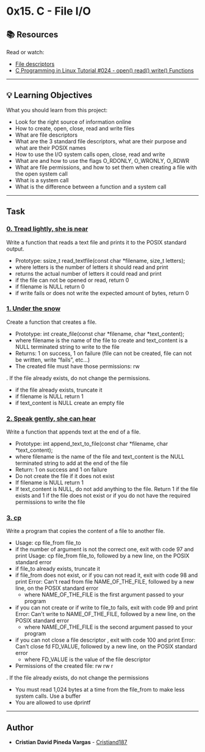 # 0x15. C - File I/O

## :books: Resources
Read or watch:
* [File descriptors](https://intranet.hbtn.io/rltoken/zwnc2vqfmCs_ZThsyxkjJw)
* [C Programming in Linux Tutorial #024 - open() read() write() Functions](https://intranet.hbtn.io/rltoken/Ig_LMzPlXTT-EwoSAgYK-Q)

---
## :bulb: Learning Objectives
What you should learn from this project:

* Look for the right source of information online
* How to create, open, close, read and write files
* What are file descriptors
* What are the 3 standard file descriptors, what are their purpose and what are their POSIX names
* How to use the I/O system calls open, close, read and write
* What are and how to use the flags O_RDONLY, O_WRONLY, O_RDWR
* What are file permissions, and how to set them when creating a file with the open system call
* What is a system call
* What is the difference between a function and a system call

---
## Task

### [0. Tread lightly, she is near](./0-read_textfile.c)
Write a function that reads a text file and prints it to the POSIX standard output.
 * Prototype: ssize_t read_textfile(const char *filename, size_t letters);
 * where letters is the number of letters it should read and print
 * returns the actual number of letters it could read and print
 * if the file can not be opened or read, return 0
 * if filename is NULL return 0
 * if write fails or does not write the expected amount of bytes, return 0


### [1. Under the snow](./1-create_file.c)
Create a function that creates a file.
 * Prototype: int create_file(const char *filename, char *text_content);
 * where filename is the name of the file to create and text_content is a NULL terminated string to write to the file
 * Returns: 1 on success, 
1 on failure (file can not be created, file can not be written, write “fails”, etc…)
 * The created file must have those permissions: rw






. If the file already exists, do not change the permissions.
 * if the file already exists, truncate it
 * if filename is NULL return 
1
 * if text_content is NULL create an empty file


### [2. Speak gently, she can hear](./2-append_text_to_file.c)
Write a function that appends text at the end of a file.
 * Prototype: int append_text_to_file(const char *filename, char *text_content);
 * where filename is the name of the file and text_content is the NULL terminated string to add at the end of the file
 * Return: 1 on success and 
1 on failure
 * Do not create the file if it does not exist
 * If filename is NULL return 
1
 * If text_content is NULL, do not add anything to the file. Return 1 if the file exists and 
1 if the file does not exist or if you do not have the required permissions to write the file


### [3. cp](./3-cp.c)
Write a program that copies the content of a file to another file.
 * Usage: cp file_from file_to
 * if the number of argument is not the correct one, exit with code 97 and print Usage: cp file_from file_to, followed by a new line, on the POSIX standard error
 * if file_to already exists, truncate it
 * if file_from does not exist, or if you can not read it, exit with code 98 and print Error: Can't read from file NAME_OF_THE_FILE, followed by a new line, on the POSIX standard error
	 * where NAME_OF_THE_FILE is the first argument passed to your program
 * if you can not create or if write to file_to fails, exit with code 99 and print Error: Can't write to NAME_OF_THE_FILE, followed by a new line, on the POSIX standard error
	 * where NAME_OF_THE_FILE is the second argument passed to your program
 * if you can not close a file descriptor , exit with code 100 and print Error: Can't close fd FD_VALUE, followed by a new line, on the POSIX standard error
	 * where FD_VALUE is the value of the file descriptor
 * Permissions of the created file: rw
rw
r

. If the file already exists, do not change the permissions
 * You must read 1,024 bytes at a time from the file_from to make less system calls. Use a buffer
 * You are allowed to use dprintf

---

## Author
* **Cristian David Pineda Vargas** - [Cristiand187](https://github.com/Cristiand187)